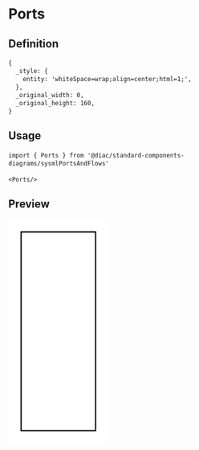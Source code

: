 # Ports

## Definition

```
{
  _style: { 
    entity: 'whiteSpace=wrap;align=center;html=1;',
  },
  _original_width: 0,
  _original_height: 160,
}
```

## Usage

```
import { Ports } from '@diac/standard-components-diagrams/sysmlPortsAndFlows'

<Ports/>
```

## Preview

<img src="./ports.png" width="200"/>
